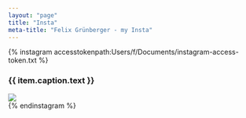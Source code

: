 ```yaml
---
layout: "page"
title: "Insta"
meta-title: "Felix Grünberger - my Insta"
---
```


{% instagram accesstokenpath:Users/f/Documents/instagram-access-token.txt %}
	<div>
		<h3>{{ item.caption.text }}</h3>
		<img src="{{ item.images.standard_resolution.url }}" />
	</div>
{% endinstagram %}
